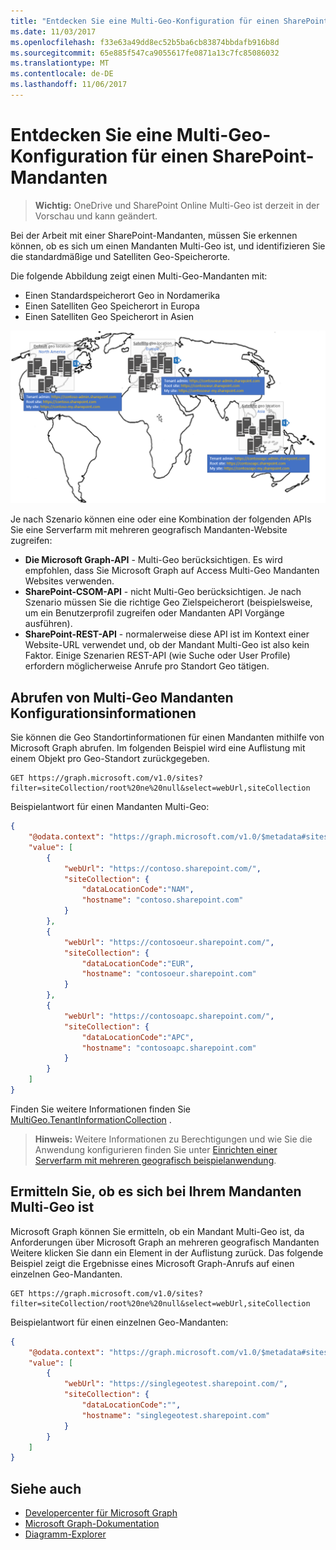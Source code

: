 ```yaml
---
title: "Entdecken Sie eine Multi-Geo-Konfiguration für einen SharePoint-Mandanten"
ms.date: 11/03/2017
ms.openlocfilehash: f33e63a49dd8ec52b5ba6cb83874bbdafb916b8d
ms.sourcegitcommit: 65e885f547ca9055617fe0871a13c7fc85086032
ms.translationtype: MT
ms.contentlocale: de-DE
ms.lasthandoff: 11/06/2017
---
```

# <a name="discover-a-multi-geo-configuration-for-a-sharepoint-tenant"></a>Entdecken Sie eine Multi-Geo-Konfiguration für einen SharePoint-Mandanten

> **Wichtig:** OneDrive und SharePoint Online Multi-Geo ist derzeit in der Vorschau und kann geändert.

Bei der Arbeit mit einer SharePoint-Mandanten, müssen Sie erkennen können, ob es sich um einen Mandanten Multi-Geo ist, und identifizieren Sie die standardmäßige und Satelliten Geo-Speicherorte. 

Die folgende Abbildung zeigt einen Multi-Geo-Mandanten mit:

- Einen Standardspeicherort Geo in Nordamerika
- Einen Satelliten Geo Speicherort in Europa
- Einen Satelliten Geo Speicherort in Asien

![Ein World Karte zur Erläuterung von einen Standardspeicherort Geo in Nordamerika und Satelliten Geo Speicherorte in Europa und Asien, mit sprachspezifischen mandantenadministrator, Stamm und Meine Website-URLs](media/multigeo/multigeodiscovery_intro.png)

Je nach Szenario können eine oder eine Kombination der folgenden APIs Sie eine Serverfarm mit mehreren geografisch Mandanten-Website zugreifen:

- **Die Microsoft Graph-API** - Multi-Geo berücksichtigen. Es wird empfohlen, dass Sie Microsoft Graph auf Access Multi-Geo Mandanten Websites verwenden. 
- **SharePoint-CSOM-API** - nicht Multi-Geo berücksichtigen. Je nach Szenario müssen Sie die richtige Geo Zielspeicherort (beispielsweise, um ein Benutzerprofil zugreifen oder Mandanten API Vorgänge ausführen).
- **SharePoint-REST-API** - normalerweise diese API ist im Kontext einer Website-URL verwendet und, ob der Mandant Multi-Geo ist also kein Faktor. Einige Szenarien REST-API (wie Suche oder User Profile) erfordern möglicherweise Anrufe pro Standort Geo tätigen.

## <a name="get-multi-geo-tenant-configuration-information"></a>Abrufen von Multi-Geo Mandanten Konfigurationsinformationen

Sie können die Geo Standortinformationen für einen Mandanten mithilfe von Microsoft Graph abrufen. Im folgenden Beispiel wird eine Auflistung mit einem Objekt pro Geo-Standort zurückgegeben.

```
GET https://graph.microsoft.com/v1.0/sites?filter=siteCollection/root%20ne%20null&select=webUrl,siteCollection
```

Beispielantwort für einen Mandanten Multi-Geo:
```JSON
{
    "@odata.context": "https://graph.microsoft.com/v1.0/$metadata#sites",
    "value": [
        {
            "webUrl": "https://contoso.sharepoint.com/",
            "siteCollection": {
                "dataLocationCode":"NAM",
                "hostname": "contoso.sharepoint.com"
            }
        },
        {
            "webUrl": "https://contosoeur.sharepoint.com/",
            "siteCollection": {
                "dataLocationCode":"EUR",
                "hostname": "contosoeur.sharepoint.com"
            }
        },
        {
            "webUrl": "https://contosoapc.sharepoint.com/",
            "siteCollection": {
                "dataLocationCode":"APC",
                "hostname": "contosoapc.sharepoint.com"
            }
        }
    ]
}
```

Finden Sie weitere Informationen finden Sie [MultiGeo.TenantInformationCollection](https://github.com/SharePoint/PnP/tree/dev/Samples/MultiGeo.TenantInformationCollection) .

>**Hinweis:** Weitere Informationen zu Berechtigungen und wie Sie die Anwendung konfigurieren finden Sie unter [Einrichten einer Serverfarm mit mehreren geografisch beispielanwendung](multigeo-sampleapplicationsetup.md).

## <a name="discover-whether-your-tenant-is-multi-geo"></a>Ermitteln Sie, ob es sich bei Ihrem Mandanten Multi-Geo ist 

Microsoft Graph können Sie ermitteln, ob ein Mandant Multi-Geo ist, da Anforderungen über Microsoft Graph an mehreren geografisch Mandanten Weitere klicken Sie dann ein Element in der Auflistung zurück. Das folgende Beispiel zeigt die Ergebnisse eines Microsoft Graph-Anrufs auf einen einzelnen Geo-Mandanten.

<!-- Not sure where the output for a Multi-Geo tenant is. Provide a link? -->

```
GET https://graph.microsoft.com/v1.0/sites?filter=siteCollection/root%20ne%20null&select=webUrl,siteCollection
```

Beispielantwort für einen einzelnen Geo-Mandanten:
```JSON
{
    "@odata.context": "https://graph.microsoft.com/v1.0/$metadata#sites",
    "value": [
        {
            "webUrl": "https://singlegeotest.sharepoint.com/",
            "siteCollection": {
                "dataLocationCode":"",
                "hostname": "singlegeotest.sharepoint.com"
            }
        }
    ]
}
```

## <a name="see-also"></a>Siehe auch

- [Developercenter für Microsoft Graph](https://developer.microsoft.com/en-us/graph)
- [Microsoft Graph-Dokumentation](https://developer.microsoft.com/en-us/graph/docs/concepts/overview)
- [Diagramm-Explorer](https://developer.microsoft.com/en-us/graph/graph-explorer)
